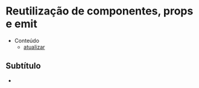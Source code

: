 # Reutilização de componentes, props e emit

- Conteúdo
  - [atualizar](atualizar)

## Subtítulo

- 
